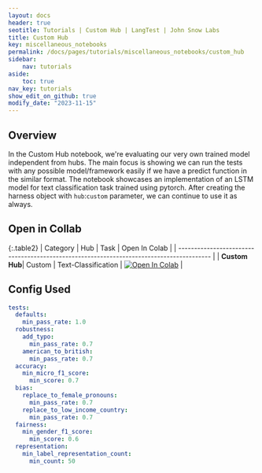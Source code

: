 ```yaml
---
layout: docs
header: true
seotitle: Tutorials | Custom Hub | LangTest | John Snow Labs
title: Custom Hub
key: miscellaneous_notebooks
permalink: /docs/pages/tutorials/miscellaneous_notebooks/custom_hub
sidebar:
    nav: tutorials
aside:
    toc: true
nav_key: tutorials
show_edit_on_github: true
modify_date: "2023-11-15"
---
```


<div class="main-docs" markdown="1"><div class="h3-box" markdown="1">

## Overview

In the Custom Hub notebook, we're evaluating our very own trained model independent from hubs. The main focus is showing we can run the tests with any possible model/framework easily if we have a predict function in the similar format. The notebook showcases an implementation of an LSTM model for text classification task trained using pytorch. After creating the harness object with `hub`:`custom` parameter, we can continue to use it as always.

## Open in Collab

{:.table2}
| Category                                                                                 | Hub    | Task                | Open In Colab                                                                                                                                                                                        |
| ---------------------------------------------------------------------------------------- |
| **Custom Hub**| Custom | Text-Classification | [![Open In Colab](https://colab.research.google.com/assets/colab-badge.svg)](https://colab.research.google.com/github/Pacific-AI-Corp/langtest/blob/main/demo/tutorials/misc/Custom_Hub_Notebook.ipynb) |

<div class="main-docs" markdown="1"><div class="h3-box" markdown="1">


## Config Used

```yml 
tests:
  defaults:
    min_pass_rate: 1.0
  robustness:
    add_typo:
      min_pass_rate: 0.7
    american_to_british:
      min_pass_rate: 0.7
  accuracy:
    min_micro_f1_score:
      min_score: 0.7
  bias:
    replace_to_female_pronouns:
      min_pass_rate: 0.7
    replace_to_low_income_country:
      min_pass_rate: 0.7
  fairness:
    min_gender_f1_score:
      min_score: 0.6
  representation:
    min_label_representation_count:
      min_count: 50
```
